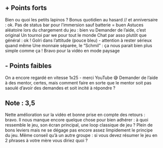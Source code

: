 ## + Points forts

Bien ou quoi les petits lapinos ? 
Bonus quotidien au hasard  // et anniversaire :  ok. 
Pas de status bar pour l’immersion sauf batterie = buen
Astuces aléatoire lors du chargement du jeu : bien vu
Demander de l’aide, c’est original
Un tournoi par we pour tout le monde
Chat par asso plutôt que général : ok ! 
Golri dans l’attitude (pouce bleu) - attention à rester sérieux quand même 
Une monnaie séparée, le “Schmil” : ça nous parait bien plus simple comme ça !
Bravo pour la vidéo en mode paysage

## -  Points faibles

On a encore regardé en vitesse 1x25 - merci YouTube 😅 
Demander de l’aide à des mentor, certes, mais comment faire en sorte que le mentor soit pas saoulé d’avoir des demandes et soit incité à répondre ?


## Note : 3,5

Nette amélioration sur la vidéo et bonne prise en compte des retours : bravo. 
Il nous manque encore quelque chose pour bien adhérer : à quoi ressemble le jeu, son écran principal, une loop classique de jeu ? Plein de bons leviers mais ne se dégage pas encore assez limpidement le principe du jeu. Même conseil qu’à un autre groupe : si vous devez résumer le jeu en 2 phrases à votre mère vous diriez quoi ?  
